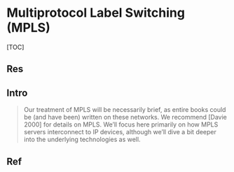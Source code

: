 # Multiprotocol Label Switching (MPLS)

[TOC]



## Res


## Intro
> Our treatment of MPLS will be necessarily brief, as entire books could be (and have been) written on these networks. We recommend [Davie 2000] for details on MPLS. We’ll focus here primarily on how MPLS servers interconnect to IP devices, although we’ll dive a bit deeper into the underlying technologies as well.



## Ref
[MPLS | What Is Multiprotocol Label Switching]: https://www.paloaltonetworks.com/cyberpedia/mpls-what-is-multiprotocol-label-switching

[Multiprotocol Label Switching]: https://en.wikipedia.org/wiki/Multiprotocol_Label_Switching

[What is MPLS?]: https://www.redhat.com/en/topics/edge-computing/what-is-mpls

[What is MPLS (multiprotocol label switching)?]: https://www.cloudflare.com/learning/network-layer/what-is-mpls/

[Multiprotocol Label Switching (MPLS)]: https://www.techtarget.com/searchnetworking/definition/Multiprotocol-Label-Switching-MPLS